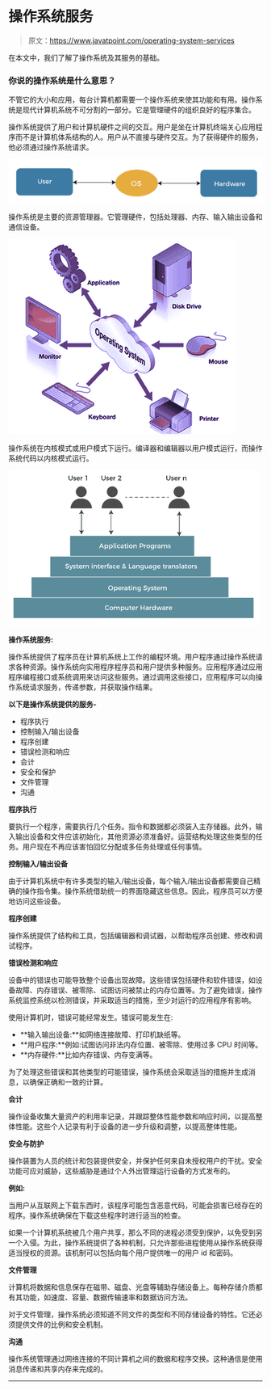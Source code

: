 # 操作系统服务

> 原文：<https://www.javatpoint.com/operating-system-services>

在本文中，我们了解了操作系统及其服务的基础。

### 你说的操作系统是什么意思？

不管它的大小和应用，每台计算机都需要一个操作系统来使其功能和有用。操作系统是现代计算机系统不可分割的一部分。它是管理硬件的组织良好的程序集合。

操作系统提供了用户和计算机硬件之间的交互。用户是坐在计算机终端关心应用程序而不是计算机体系结构的人。用户从不直接与硬件交互。为了获得硬件的服务，他必须通过操作系统请求。

![Operating system services](img/8e9868af9ad0e0035584dd078b2c4f1c.png)

操作系统是主要的资源管理器。它管理硬件，包括处理器、内存、输入输出设备和通信设备。

![Operating system services](img/03af0a268650310b851c83e3fefe722a.png)

操作系统在内核模式或用户模式下运行。编译器和编辑器以用户模式运行，而操作系统代码以内核模式运行。

![Operating system services](img/fe26c8b8630f25479a9fd80a3e11fb8f.png)

**操作系统服务:**

操作系统提供了程序员在计算机系统上工作的编程环境。用户程序通过操作系统请求各种资源。操作系统向实用程序程序员和用户提供多种服务。应用程序通过应用程序编程接口或系统调用来访问这些服务。通过调用这些接口，应用程序可以向操作系统请求服务，传递参数，并获取操作结果。

**以下是操作系统提供的服务-**

*   程序执行
*   控制输入/输出设备
*   程序创建
*   错误检测和响应
*   会计
*   安全和保护
*   文件管理
*   沟通

**程序执行**

要执行一个程序，需要执行几个任务。指令和数据都必须装入主存储器。此外，输入输出设备和文件应该初始化，其他资源必须准备好。运营结构处理这些类型的任务。用户现在不再应该害怕回忆分配或多任务处理或任何事情。

**控制输入/输出设备**

由于计算机系统中有许多类型的输入/输出设备，每个输入/输出设备都需要自己精确的操作指令集。操作系统借助统一的界面隐藏这些信息。因此，程序员可以方便地访问这些设备。

**程序创建**

操作系统提供了结构和工具，包括编辑器和调试器，以帮助程序员创建、修改和调试程序。

**错误检测和响应**

设备中的错误也可能导致整个设备出现故障。这些错误包括硬件和软件错误，如设备故障、内存错误、被零除、试图访问被禁止的内存位置等。为了避免错误，操作系统监控系统以检测错误，并采取适当的措施，至少对运行的应用程序有影响。

使用计算机时，错误可能经常发生。错误可能发生在:

*   **输入输出设备:**如网络连接故障、打印机缺纸等。
*   **用户程序:**例如:试图访问非法内存位置、被零除、使用过多 CPU 时间等。
*   **内存硬件:**比如内存错误、内存变满等。

为了处理这些错误和其他类型的可能错误，操作系统会采取适当的措施并生成消息，以确保正确和一致的计算。

**会计**

操作设备收集大量资产的利用率记录，并跟踪整体性能参数和响应时间，以提高整体性能。这些个人记录有利于设备的进一步升级和调整，以提高整体性能。

**安全与防护**

操作装置为人员的统计和包装提供安全，并保护任何来自未授权用户的干扰。安全功能可应对威胁，这些威胁是通过个人外出管理运行设备的方式发布的。

**例如:**

当用户从互联网上下载东西时，该程序可能包含恶意代码，可能会损害已经存在的程序。操作系统确保在下载这些程序时进行适当的检查。

如果一个计算机系统被几个用户共享，那么不同的进程必须受到保护，以免受到另一个入侵。为此，操作系统提供了各种机制，只允许那些进程使用从操作系统获得适当授权的资源。该机制可以包括向每个用户提供唯一的用户 id 和密码。

**文件管理**

计算机将数据和信息保存在磁带、磁盘、光盘等辅助存储设备上。每种存储介质都有其功能，如速度、容量、数据传输速率和数据访问方法。

对于文件管理，操作系统必须知道不同文件的类型和不同存储设备的特性。它还必须提供文件的比例和安全机制。

**沟通**

操作系统管理通过网络连接的不同计算机之间的数据和程序交换。这种通信是使用消息传递和共享内存来完成的。

* * *